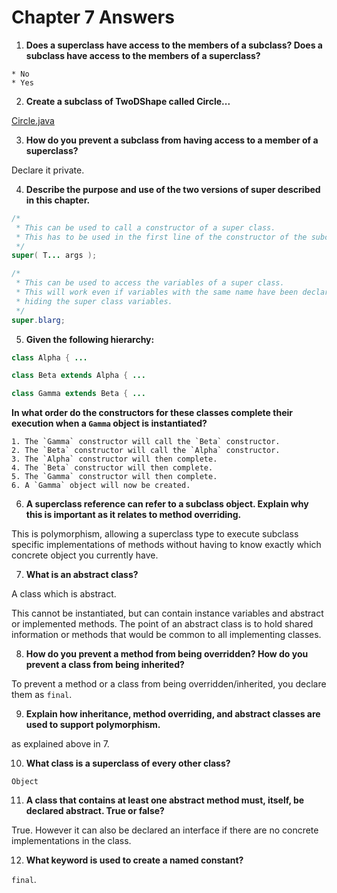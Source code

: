 # Chapter 7 Answers

  1. **Does a superclass have access to the members of a subclass? Does a subclass have access to the members of a superclass?**
   
    * No
    * Yes
   
  2. **Create a subclass of TwoDShape called Circle...**

[Circle.java](src/main/java/Circle.java)

  3. **How do you prevent a subclass from having access to a member of a superclass?**

Declare it private.

  4. **Describe the purpose and use of the two versions of super described in this chapter.**

```java
/*
 * This can be used to call a constructor of a super class.
 * This has to be used in the first line of the constructor of the subclass.
 */
super( T... args );

/* 
 * This can be used to access the variables of a super class.
 * This will work even if variables with the same name have been declared in the subclass,
 * hiding the super class variables.
 */
super.blarg;
```

  5. **Given the following hierarchy:**

```java
class Alpha { ...

class Beta extends Alpha { ...

class Gamma extends Beta { ...
```

**In what order do the constructors for these classes complete their execution when a `Gamma` object is instantiated?**

    1. The `Gamma` constructor will call the `Beta` constructor.
    2. The `Beta` constructor will call the `Alpha` constructor.
    3. The `Alpha` constructor will then complete.
    4. The `Beta` constructor will then complete.
    5. The `Gamma` constructor will then complete.
    6. A `Gamma` object will now be created.
  
  6. **A superclass reference can refer to a subclass object. Explain why this is important as it relates to method overriding.**

This is polymorphism, allowing a superclass type to execute subclass specific implementations of methods without having to know exactly which concrete object you currently have.

  7. **What is an abstract class?**

A class which is abstract.

This cannot be instantiated, but can contain instance variables and abstract or implemented methods. The point of an abstract class is to hold shared information or methods that would be common to all implementing classes.

  8. **How do you prevent a method from being overridden? How do you prevent a class from being inherited?**

To prevent a method or a class from being overridden/inherited, you declare them as `final`.

  9. **Explain how inheritance, method overriding, and abstract classes are used to support polymorphism.**

as explained above in 7.

  10. **What class is a superclass of every other class?**

`Object`

  11. **A class that contains at least one abstract method must, itself, be declared abstract. True or false?**

True. However it can also be declared an interface if there are no concrete implementations in the class.

  12. **What keyword is used to create a named constant?**

`final`.